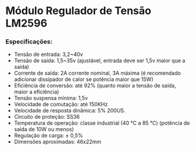 # Módulo Regulador de Tensão LM2596

### Especificações:
- Tensão de entrada: 3,2~40v
- Tensão de saída: 1,5~35v (ajustável, entrada deve ser 1,5v maior que a saída)
- Corrente de saída: 2A corrente nominal, 3A máxima (é recomendado adicionar dissipador de calor se potência maior que 15W)
- Eficiência de conversão: até 92% (quanto maior a tensão de saída, maior a
eficiência)
- Tensão suspensa mínima: 1,5v
- Velocidade de comutação: até 150KHz
- Velocidade de resposta dinâmica: 5% 200US.
- Circuito de proteção: SS36
- Temperatura de operação: classe industrial (40 ℃ a 85 ℃) (potência de
saída de 10W ou menos)
- Regulação de carga: ± 0,5%
- Dimensões aproximadas: 46x22mm